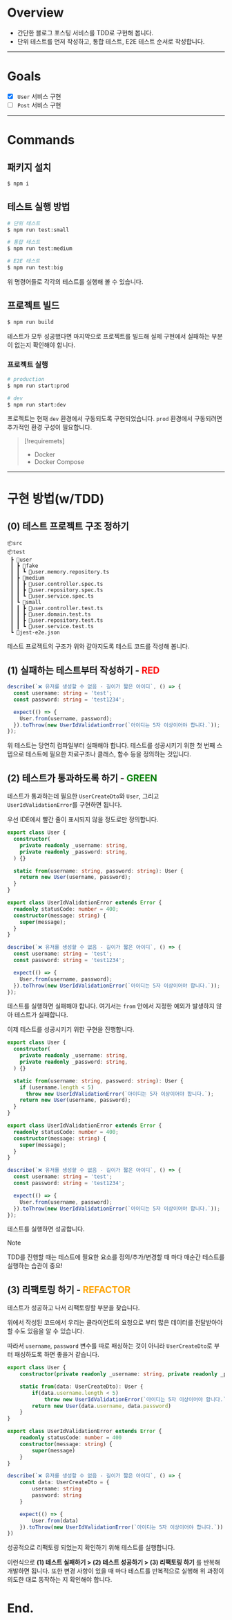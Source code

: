 # Overview

- 간단한 블로그 포스팅 서비스를 TDD로 구현해 봅니다.
- 단위 테스트를 먼저 작성하고, 통합 테스트, E2E 테스트 순서로 작성합니다.

---

# Goals

- [x] `User` 서비스 구현
- [ ] `Post` 서비스 구현

---

# Commands

## 패키지 설치

```bash
$ npm i
```

## 테스트 실행 방법

```bash
# 단위 테스트
$ npm run test:small

# 통합 테스트
$ npm run test:medium

# E2E 테스트
$ npm run test:big
```

위 명령어들로 각각의 테스트를 실행해 볼 수 있습니다.

## 프로젝트 빌드

```bash
$ npm run build
```

테스트가 모두 성공했다면 마지막으로 프로젝트를 빌드해 실제 구현에서 실패하는 부분이 없는지 확인해야 합니다.

### 프로젝트 실행

```bash
# production
$ npm run start:prod

# dev
$ npm run start:dev
```

프로젝트는 현재 `dev` 환경에서 구동되도록 구현되었습니다. `prod` 환경에서 구동되려면 추가적인 환경 구성이 필요합니다.

> [!requiremets]
>
> - Docker
> - Docker Compose

---

# 구현 방법(w/TDD)

## (0) 테스트 프로젝트 구조 정하기

```
📦src
📦test
 ┣ 📂user
 ┃ ┣ 📂fake
 ┃ ┃ ┗ 📜user.memory.repository.ts
 ┃ ┣ 📂medium
 ┃ ┃ ┣ 📜user.controller.spec.ts
 ┃ ┃ ┣ 📜user.repository.spec.ts
 ┃ ┃ ┗ 📜user.service.spec.ts
 ┃ ┗ 📂small
 ┃ ┃ ┣ 📜user.controller.test.ts
 ┃ ┃ ┣ 📜user.domain.test.ts
 ┃ ┃ ┣ 📜user.repository.test.ts
 ┃ ┃ ┗ 📜user.service.test.ts
 ┗ 📜jest-e2e.json
```

테스트 프로젝트의 구조가 위와 같아지도록 테스트 코드를 작성해 봅니다.

## (1) 실패하는 테스트부터 작성하기 - <span style="color:red">RED</span>

```typescript
describe(`❌ 유저를 생성할 수 없음 - 길이가 짧은 아이디`, () => {
  const username: string = 'test';
  const password: string = 'test1234';

  expect(() => {
    User.from(username, password);
  }).toThrow(new UserIdValidationError(`아이디는 5자 이상이어야 합니다.`));
});
```

위 테스트는 당연히 컴파일부터 실패해야 합니다. 테스트를 성공시키기 위한 첫 번째 스텝으로 테스트에 필요한 자료구조나 클래스, 함수 등을 정의하는 것입니다.

## (2) 테스트가 통과하도록 하기 - <span style="color:green">GREEN</span>

테스트가 통과하는데 필요한 `UserCreateDto`와 `User`, 그리고 `UserIdValidationError`를 구현하면 됩니다.

우선 IDE에서 빨간 줄이 표시되지 않을 정도로만 정의합니다.

```typescript
export class User {
  constructor(
    private readonly _username: string,
    private readonly _password: string,
  ) {}

  static from(username: string, password: string): User {
    return new User(username, password);
  }
}

export class UserIdValidationError extends Error {
  readonly statusCode: number = 400;
  constructor(message: string) {
    super(message);
  }
}

describe(`❌ 유저를 생성할 수 없음 - 길이가 짧은 아이디`, () => {
  const username: string = 'test';
  const password: string = 'test1234';

  expect(() => {
    User.from(username, password);
  }).toThrow(new UserIdValidationError(`아이디는 5자 이상이어야 합니다.`));
});
```

테스트를 실행하면 실패해야 합니다. 여기서는 `from` 안에서 지정한 예외가 발생하지 않아 테스트가 실패합니다.

이제 테스트를 성공시키기 위한 구현을 진행합니다.

```typescript
export class User {
  constructor(
    private readonly _username: string,
    private readonly _password: string,
  ) {}

  static from(username: string, password: string): User {
    if (username.length < 5)
      throw new UserIdValidationError(`아이디는 5자 이상이어야 합니다.`);
    return new User(username, password);
  }
}

export class UserIdValidationError extends Error {
  readonly statusCode: number = 400;
  constructor(message: string) {
    super(message);
  }
}

describe(`❌ 유저를 생성할 수 없음 - 길이가 짧은 아이디`, () => {
  const username: string = 'test';
  const password: string = 'test1234';

  expect(() => {
    User.from(username, password);
  }).toThrow(new UserIdValidationError(`아이디는 5자 이상이어야 합니다.`));
});
```

테스트를 실행하면 성공합니다.

> [!note]
> TDD를 진행할 때는 테스트에 필요한 요소를 정의/추가/변경할 때 마다 매순간 테스트를 실행하는 습관이 중요!

## (3) 리팩토링 하기 - <span style="color:orange">REFACTOR</span>

테스트가 성공하고 나서 리팩토링할 부분을 찾습니다.

위에서 작성된 코드에서 우리는 클라이언트의 요청으로 부터 많은 데이터를 전달받아야 할 수도 있음을 알 수 있습니다.

따라서 `username`, `password` 변수를 따로 패싱하는 것이 아니라 `UserCreateDto`로 부터 패싱하도록 하면 좋을거 같습니다.

```typescript
export class User {
	constructor(private readonly _username: string, private readonly _password: string) {}

	static from(data: UserCreateDto): User {
		if(data.username.length < 5)
			throw new UserIdValidationError(`아이디는 5자 이상이어야 합니다.`)
		return new User(data.username, data.password)
	}
}

export class UserIdValidationError extends Error {
	readonly statusCode: number = 400
	constructor(message: string) {
		super(message)
	}
}

describe(`❌ 유저를 생성할 수 없음 - 길이가 짧은 아이디`, () => {
	const data: UserCreateDto = {
		username: string
		password: string
	}

	expect(() => {
		User.from(data)
	}).toThrow(new UserIdValidationError(`아이디는 5자 이상이어야 합니다.`))
})
```

성공적으로 리팩토링 되었는지 확인하기 위해 테스트를 실행합니다.

이런식으로 **(1) 테스트 실패하기 > (2) 테스트 성공하기 > (3) 리팩토링 하기** 를 반복해 개발하면 됩니다.
또한 변경 사항이 있을 때 마다 테스트를 반복적으로 실행해 위 과정이 의도한 대로 동작하는 지 확인해야 합니다.

# End.
